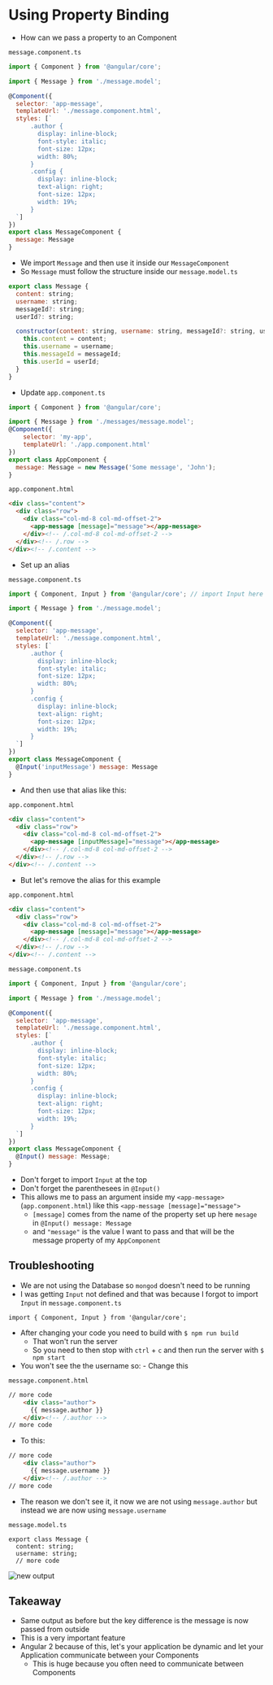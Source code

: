 # Using Property Binding
* How can we pass a property to an Component

`message.component.ts`

```js
import { Component } from '@angular/core';

import { Message } from './message.model';

@Component({
  selector: 'app-message',
  templateUrl: './message.component.html',
  styles: [`
      .author {
        display: inline-block;
        font-style: italic;
        font-size: 12px;
        width: 80%;
      }
      .config {
        display: inline-block;
        text-align: right;
        font-size: 12px;
        width: 19%;
      }
  `]
})
export class MessageComponent {
  message: Message
}
```

* We import `Message` and then use it inside our `MessageComponent`
* So `Message` must follow the structure inside our `message.model.ts`

```js
export class Message {
  content: string;
  username: string;
  messageId?: string;
  userId?: string;

  constructor(content: string, username: string, messageId?: string, userId?: string) {
    this.content = content;
    this.username = username;
    this.messageId = messageId;
    this.userId = userId;
  }
}
```

* Update `app.component.ts`

```js
import { Component } from '@angular/core';

import { Message } from './messages/message.model';
@Component({
    selector: 'my-app',
    templateUrl: './app.component.html'
})
export class AppComponent {
  message: Message = new Message('Some message', 'John');
}
```

`app.component.html`

```html
<div class="content">
  <div class="row">
    <div class="col-md-8 col-md-offset-2">
      <app-message [message]="message"></app-message>
    </div><!-- /.col-md-8 col-md-offset-2 -->
  </div><!-- /.row -->
</div><!-- /.content -->
```

* Set up an alias

`message.component.ts`

```js
import { Component, Input } from '@angular/core'; // import Input here

import { Message } from './message.model';

@Component({
  selector: 'app-message',
  templateUrl: './message.component.html',
  styles: [`
      .author {
        display: inline-block;
        font-style: italic;
        font-size: 12px;
        width: 80%;
      }
      .config {
        display: inline-block;
        text-align: right;
        font-size: 12px;
        width: 19%;
      }
  `]
})
export class MessageComponent {
  @Input('inputMessage') message: Message
}
```

* And then use that alias like this:

`app.component.html`

```html
<div class="content">
  <div class="row">
    <div class="col-md-8 col-md-offset-2">
      <app-message [inputMessage]="message"></app-message>
    </div><!-- /.col-md-8 col-md-offset-2 -->
  </div><!-- /.row -->
</div><!-- /.content -->
```

* But let's remove the alias for this example

`app.component.html`

```html
<div class="content">
  <div class="row">
    <div class="col-md-8 col-md-offset-2">
      <app-message [message]="message"></app-message>
    </div><!-- /.col-md-8 col-md-offset-2 -->
  </div><!-- /.row -->
</div><!-- /.content -->
```

`message.component.ts`

```js
import { Component, Input } from '@angular/core';

import { Message } from './message.model';

@Component({
  selector: 'app-message',
  templateUrl: './message.component.html',
  styles: [`
      .author {
        display: inline-block;
        font-style: italic;
        font-size: 12px;
        width: 80%;
      }
      .config {
        display: inline-block;
        text-align: right;
        font-size: 12px;
        width: 19%;
      }
  `]
})
export class MessageComponent {
  @Input() message: Message;
}
```

* Don't forget to import `Input` at the top
* Don't forget the parenthesees in `@Input()`
* This allows me to pass an argument inside my `<app-message>` (`app.component.html`) like this `<app-message [message]="message">`
    - `[message]` comes from the name of the property set up here `mesage` in `@Input() message: Message`
    - and `"message"` is the value I want to pass and that will be the message property of my `AppComponent`

## Troubleshooting
* We are not using the Database so `mongod` doesn't need to be running
* I was getting `Input` not defined and that was because I forgot to import `Input` in `message.component.ts`

`import { Component, Input } from '@angular/core';`

* After changing your code you need to build with `$ npm run build`
    - That won't run the server
    - So you need to then stop with `ctrl` + `c` and then run the server with `$ npm start`
* You won't see the the username so:
        - Change this

`message.component.html`

```html
// more code
    <div class="author">
      {{ message.author }}
    </div><!-- /.author -->
// more code
```

* To this:

```html
// more code
    <div class="author">
      {{ message.username }}
    </div><!-- /.author -->
// more code
```

* The reason we don't see it, it now we are not using `message.author` but instead we are now using `message.username`

`message.model.ts`

```
export class Message {
  content: string;
  username: string;
  // more code
```

![new output](https://i.imgur.com/e5yI3j7.png)

## Takeaway
* Same output as before but the key difference is the message is now passed from outside
* This is a very important feature
* Angular 2 because of this, let's your application be dynamic and let your Application communicate between your Components
    - This is huge because you often need to communicate between Components
